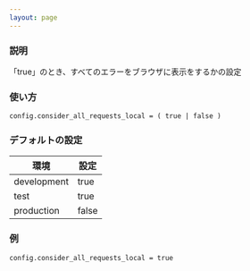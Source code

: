 ```yaml
---
layout: page
---
```


### 説明

「true」のとき、すべてのエラーをブラウザに表示をするかの設定

### 使い方

    config.consider_all_requests_local = ( true | false )

### デフォルトの設定

| 環境          | 設定    |
| ----------- | ----- |
| development | true  |
| test        | true  |
| production  | false |

### 例

    config.consider_all_requests_local = true

